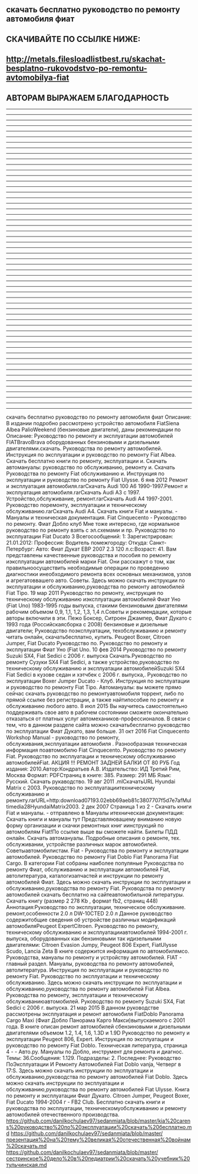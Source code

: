 скачать бесплатно руководство по ремонту автомобиля фиат
--------------------------------------------------
СКАЧИВАЙТЕ ПО ССЫЛКЕ НИЖЕ:
--------------------------------------------------
http://metals.filesloadlistbest.ru/skachat-besplatno-rukovodstvo-po-remontu-avtomobilya-fiat
--------------------------------------------------
АВТОРАМ ВЫРАЖАЕМ БЛАГОДАРНОСТЬ
--------------------------------------------------
--------------------------------------------------
--------------------------------------------------
--------------------------------------------------
--------------------------------------------------
--------------------------------------------------
--------------------------------------------------
--------------------------------------------------
--------------------------------------------------
--------------------------------------------------
--------------------------------------------------
--------------------------------------------------
--------------------------------------------------
--------------------------------------------------
--------------------------------------------------
--------------------------------------------------
--------------------------------------------------
--------------------------------------------------
--------------------------------------------------
--------------------------------------------------
--------------------------------------------------
--------------------------------------------------
--------------------------------------------------
--------------------------------------------------
--------------------------------------------------
--------------------------------------------------
--------------------------------------------------
--------------------------------------------------
--------------------------------------------------
--------------------------------------------------
--------------------------------------------------
--------------------------------------------------
--------------------------------------------------
--------------------------------------------------
--------------------------------------------------
--------------------------------------------------
--------------------------------------------------
--------------------------------------------------
--------------------------------------------------
--------------------------------------------------
--------------------------------------------------
--------------------------------------------------
--------------------------------------------------
--------------------------------------------------
--------------------------------------------------
--------------------------------------------------
--------------------------------------------------
--------------------------------------------------
--------------------------------------------------
--------------------------------------------------
--------------------------------------------------
--------------------------------------------------
--------------------------------------------------
--------------------------------------------------
--------------------------------------------------
--------------------------------------------------
скачать бесплатно руководство по ремонту автомобиля фиат Описание: В издании подробно рассмотрено устройство автомобиля FiatSiena Albea PalioWeekend (бензиновые двигатели), даны рекомендации по Описание: Руководство по ремонту и эксплуатации автомобилей FIATBravoBrava оборудованных бензиновыми и дизельными двигателями.скачать. Руководства по ремонту автомобилей. Инструкция по эксплуатации и руководство по ремонту Fiat Albea. Скачать бесплатно книги по ремонту, эксплуатации и. Скачать автомануалы: руководство по обслуживанию, ремонту и. Скачать Руководства по ремонту Fiat обслуживанию и. Инструкция по эксплуатации и руководство по ремонту Fiat Ulysse. 6 янв 2012  Ремонт и эксплуатация автомобиля.rarСкачать Audi 100 A6 1990-1997.Ремонт и эксплуатация автомобиля.rarСкачать Audi A3 c 1997. Устройство,обслуживание, ремонт.rarСкачать Audi A4 1997-2001. Руководство поремонту, эксплуатации и техническому обслуживанию.rarСкачать Audi A4. Скачать книги Fiat и мануалы. - Мануалы и техническая документация. Fiat Cinquecento - Руководство по ремонту. Фиат Добло клуб
Мне тоже интересно, где нормальное руководство по ремонту взять с эл.схемами и пр.  Руководство по эксплуатации Fiat Ducato 3  Всегосообщений: 1: Зарегистрирован: 21.01.2012: Профессия: Водитель помежгороду: Откуда: Санкт-Петербург: Авто: Фиат Дукат ЕВР 2007 2.3 120 л.с:Возраст: 41. Вам представлены качественные руководства и пособия по ремонту иэксплуатации автомобилей марки Fiat. Они расскажут о том, как правильноосуществить необходимые операции по проведению диагностики инеобходимого ремонта всех основных механизмов, узлов и агрегатоввашего авто. Советы. Здесь можно скачать инструкции по эксплуатации и обслуживанию,руководства по ремонту автомобилей Fiat Tipo. 19 мар 2011  Руководство по ремонту, инструкция по техническому обслуживанию иэксплуатации автомобилей Фиат Уно (Fiat Uno) 1983-1995 годы выпуска, стакими бензиновыми двигателями рабочим объемом 0,9, 1,1, 1,2, 1,3, 1,4 л.Советы и рекомендации, которые авторы включили в эти. Пежо Боксер, Ситроен Джампер, Фиат Дукато с 1993 года (Российскаясборка с 2008) бензиновые и дизельные двигатели; Руководство поэксплуатации, техобслуживанию и ремонту читать онлайн, скачатьбесплатно, купить. Peugeot Boxer, Citroen Jumper, Fiat Ducato Руководство по. Руководство по ремонту и эксплуатации Фиат Уно (Fiat Uno. 10 фев 2014  Руководство по ремонту Suzuki SX4, Fiat Sedici с 2006 г. выпуска Скачать.Руководство по ремонту Сузуки SX4  Fiat Sedici, а также устройство,руководство по техническому обслуживанию и эксплуатации автомобилейSuzuki SX4  Fiat Sedici в кузове седан и хэтчбек с 2006 г. выпуска,. Руководство по эксплуатации Boxer  Jumper Ducato - Клуб. Инструкция по эксплуатации и руководство по ремонту Fiat Tipo. Автомануалы: вы можете прямо сейчас скачать руководство по ремонтуавтомобиля торрент, либо по прямой ссылке без регистрации, а также найтипособие по ремонту и обслуживанию любого авто.
8 июл 2015  Вы научитесь самостоятельно поддерживать свое авто в рабочем состояниии сможете окончательно отказаться от платных услуг автомехаников-профессионалов. В связи с тем, что в данном разделе сайта можно скачатьбесплатно руководство по эксплуатации Фиат Дукато, вам больше. 31 окт 2016  Fiat Cinquecento Workshop Manual - руководство по ремонту, обслуживания,эксплуатации автомобиля . Разнообразная техническая информация поавтомобилю Fiat Cinquecento. Руководство по ремонту Fiat. Руководство по эксплуатации и техническому обслуживанию автомобилейFiat.  АКЦИЯ !!! РЕМОНТ ЗАДНЕЙ БАЛКИ ОТ 80 РУБ  Год издания: 2010.Автор:Кондратьев А.В. Издательство: ИД Третий Рим, Москва Формат: PDFСтраниц в книге: 385. Размер: 291 МБ Язык: Русский. Скачать рукаводство. 19 авг 2011  .mlСкачатьURL Hyundai Matrix с 2003. Руководство по эксплуатациитехническому обслуживанию и ремонту.rarURL=http:download07193.02ebb69aeb81c3807707f5d7e7afMultimedia28HyundaiMatrix2003. 2 дек 2007  Страница 1 из 2 - Скачать книги Fiat и мануалы. - отправлено в Мануалы итехническая документация: Скачать книги и мануалы тут Представляювашему вниманию новую форму организации и скачки ремонтных книг иинструкций по автомобилям Fiat!По ссылке выше вы сможете найти. Билеты ПДД онлайн. Скачать автомануалы. Подробные описания о ремонте, тех. обслуживании, устройстве различных марок автомобилей. Советыавтомобилистам. Fiat - Руководства по ремонту и эксплуатации автомобилей. Руководство по ремонту Fiat Doblo  Fiat Panorama  Fiat Cargo. В категории Fiat собраны наиболее популяные Руководства по ремонту Фиат, обслуживанию и эксплуатации автомобилей Fiat, автолитература, каталогизапчастей и инструкции по ремонту автомобилей Фиат. Здесь можно скачать инструкции по эксплуатации и обслуживанию,руководства по ремонту Fiat. Руководства по ремонту автомобилей скачать бесплатно на сайтеавтомобильной литературы.
Скачать книгу (размер 2 278 Kb , формат fb2, страниц 448) Аннотация:Руководство по эксплуатации, техническое обслуживание. ремонт,особенности  2.0 л DW-10CTED  2.0 л Данное руководство содержитобщие сведения об устройстве различных модификаций автомобиляPeugeot ExpertCitroen. Руководство по ремонту, техническому обслуживанию и эксплуатацииавтомобилей 1994-2001 г. выпуска, оборудованных как бензиновыми так идизельными двигателями: Citroen Evasion  Jumpy, Peugeot 806  Expert, FiatUlysse  Scudo, Lancia Zeta В книге содержится информация по автомобилямсо. Руководства, мануалы по ремонту и устройству автомобилей. FIAT - главный раздел. Мануалы, руководства по ремонту автомобилей, автолитература. Инструкция по эксплуатации и руководство по ремонту Fiat. Руководство по эксплуатации и техническому обслуживанию. Здесь можно скачать инструкции по эксплуатации и обслуживанию,руководства по ремонту автомобилей Fiat Albea. Руководства по ремонту, эксплуатации и техническому обслуживаниюавтомобилей. Руководство по ремонту Suzuki SX4, Fiat Sedici с 2006 г. выпуска. 21 мар 2015  В данном руководстве рассмотрены эксплуатация и ремонт автомобиля FiatDoblo  Panorama  Cargo  Maxi (Фиат Добло  Панорама  Карго  Макси)выпускаемого с 2001 года. В книге описан ремонт автомобилей сбензиновыми и дизельными двигателями объемом 1.2, 1.4, 1.6, 1.3D и 1.9D
Руководство по ремонту и эксплуатации Peugeot 806, Expert. Инструкция по эксплуатации и руководство по ремонту Fiat Doblo. Техническая литература, страница 4 -  - Авто.ру. Мануалы по Добло, инструмент для ремонта и диагнос. Темы: 36.Сообщения: 1.129. Подразделы: 2. Последнее: Руководство ПоЭксплуатации И Ремонту Автомобилей Fiat Doblo vanja, Четверг в 17:S. Здесь можно скачать инструкции по эксплуатации и обслуживанию,руководства по ремонту автомобилей Fiat Doblo. Здесь можно скачать инструкции по эксплуатации и обслуживанию,руководства по ремонту автомобилей Fiat Ulysse. Книга по ремонту и эксплуатации Фиат Дукато. Citroen Jumper, Peugeot Boxer, Fiat Ducato 1994-2004 г - FB2 Club. Бесплатно скачать книги и руководства по эксплуатации, техническомуобслуживанию и ремонту автомобилей отечественного производства.
https://github.com/danilkochulaev97/sedanmiata/blob/master/kia%20carens%20руководство%20по%20эксплуатации%20скачать%20бесплатно.md
https://github.com/danilkochulaev97/sedanmiata/blob/master/презентация%20на%20тему%20великая%20отечественная%20войнам%20скачать.md
https://github.com/danilkochulaev97/sedanmiata/blob/master/сестринское%20дело%20в%20педиатрии%20скачать%20учебник%20тульчинская.md